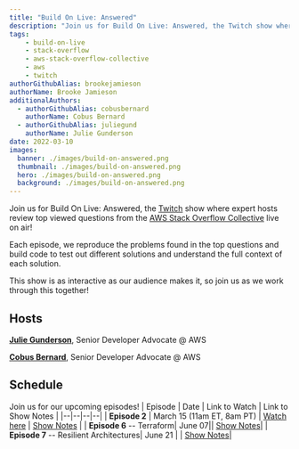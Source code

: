 ```yaml
---
title: "Build On Live: Answered"
description: "Join us for Build On Live: Answered, the Twitch show where expert hosts review top viewed questions from the AWS Stack Overflow Collective live on air!"
tags:
    - build-on-live
    - stack-overflow
    - aws-stack-overflow-collective
    - aws
    - twitch
authorGithubAlias: brookejamieson
authorName: Brooke Jamieson
additionalAuthors: 
  - authorGithubAlias: cobusbernard
    authorName: Cobus Bernard
  - authorGithubAlias: juliegund
    authorName: Julie Gunderson
date: 2022-03-10
images:
  banner: ./images/build-on-answered.png
  thumbnail: ./images/build-on-answered.png
  hero: ./images/build-on-answered.png
  background: ./images/build-on-answered.png
---
```


Join us for Build On Live: Answered, the [Twitch](https://twitch.tv/aws) show where expert hosts review top viewed questions from the [AWS Stack Overflow Collective](https://stackoverflow.com/collectives/aws) live on air!

Each episode, we reproduce the problems found in the top questions and build code to test out different solutions and understand the full context of each solution.

This show is as interactive as our audience makes it, so join us as we work through this together!

## Hosts

[**Julie Gunderson**](https://twitter.com/Julie_Gund), Senior Developer Advocate @ AWS

[**Cobus Bernard**](https://twitter.com/cobusbernard), Senior Developer Advocate @ AWS


## Schedule
Join us for our upcoming episodes!
| Episode | Date | Link to Watch | Link to Show Notes |
|--|--|--|--|
| **Episode 2** | March 15 (11am ET, 8am PT) | [Watch here](https://www.twitch.tv/aws/schedule?segmentID=66b79c55-62ee-4904-bbf8-1bfd5c84e2f4) | [Show Notes](2023-03-15) |
| **Episode 6** -- Terraform| June 07|| [Show Notes](2023-06-07)|
| **Episode 7** -- Resilient Architectures| June 21 | | [Show Notes](2023-06-21)|


